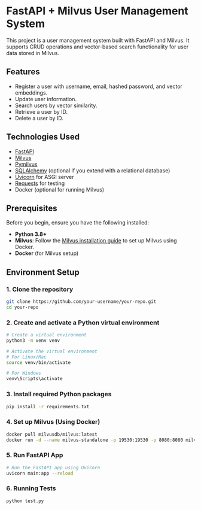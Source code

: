 # FastAPI + Milvus User Management System

This project is a user management system built with FastAPI and Milvus. It supports CRUD operations and vector-based search functionality for user data stored in Milvus.

## Features

- Register a user with username, email, hashed password, and vector embeddings.
- Update user information.
- Search users by vector similarity.
- Retrieve a user by ID.
- Delete a user by ID.

## Technologies Used

- [FastAPI](https://fastapi.tiangolo.com/)
- [Milvus](https://milvus.io/)
- [Pymilvus](https://pymilvus.readthedocs.io/)
- [SQLAlchemy](https://www.sqlalchemy.org/) (optional if you extend with a relational database)
- [Uvicorn](https://www.uvicorn.org/) for ASGI server
- [Requests](https://docs.python-requests.org/) for testing
- Docker (optional for running Milvus)

## Prerequisites

Before you begin, ensure you have the following installed:

- **Python 3.8+**
- **Milvus**: Follow the [Milvus installation guide](https://milvus.io/docs/install_standalone-docker.md) to set up Milvus using Docker.
- **Docker** (for Milvus setup)

## Environment Setup

### 1. Clone the repository

```bash
git clone https://github.com/your-username/your-repo.git
cd your-repo

```

### 2. Create and activate a Python virtual environment

```bash
# Create a virtual environment
python3 -m venv venv

# Activate the virtual environment
# For Linux/Mac
source venv/bin/activate

# For Windows
venv\Scripts\activate

```

### 3. Install required Python packages

```bash
pip install -r requirements.txt

```

### 4. Set up Milvus (Using Docker)

```bash
docker pull milvusdb/milvus:latest
docker run -d --name milvus-standalone -p 19530:19530 -p 8080:8080 milvusdb/milvus:latest

```

### 5. Run FastAPI App

```bash
# Run the FastAPI app using Uvicorn
uvicorn main:app --reload

```

### 6. Running Tests

```bash
python test.py

```

